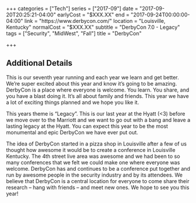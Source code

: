 +++
categories = ["Tech"]
series = ["2017-09"]
date = "2017-09-20T20:25:21-04:00"
earlyCost = "$XXX.XX"
end = "2017-09-24T00:00:00-04:00"
link = "https://www.derbycon.com/"
location = "Louisville, Kentucky"
normalCost = "$XXX.XX"
subtitle = "DerbyCon 7.0 - Legacy"
tags = ["Security", "MidWest", "Fall"]
title = "DerbyCon"

+++
<!--more-->

## Additional Details

This is our seventh year running and each year we learn and get better. We’re super excited about this year and know it’s going to be amazing. DerbyCon is a place where everyone is welcome. You learn. You share, and you have a blast doing it. It’s all about family and friends. This year we have a lot of exciting things planned and we hope you like it.

This years theme is “Legacy”. This is our last year at the Hyatt (<3) before we move over to the Marriott and we want to go out with a bang and leave a lasting legacy at the Hyatt. You can expect this year to be the most monumental and epic DerbyCon we have ever put out.

The idea of DerbyCon started in a pizza shop in Louisville after a few of us thought how awesome it would be to create a conference in Louisville Kentucky. The 4th street live area was awesome and we had been to so many conferences that we felt we could make one where everyone was welcome. DerbyCon has and continues to be a conference put together and run by awesome people in the security industry and by its attendees. We believe that DerbyCon is a central location for everyone to come share their research – hang with friends – and meet new ones. We hope to see you this year!